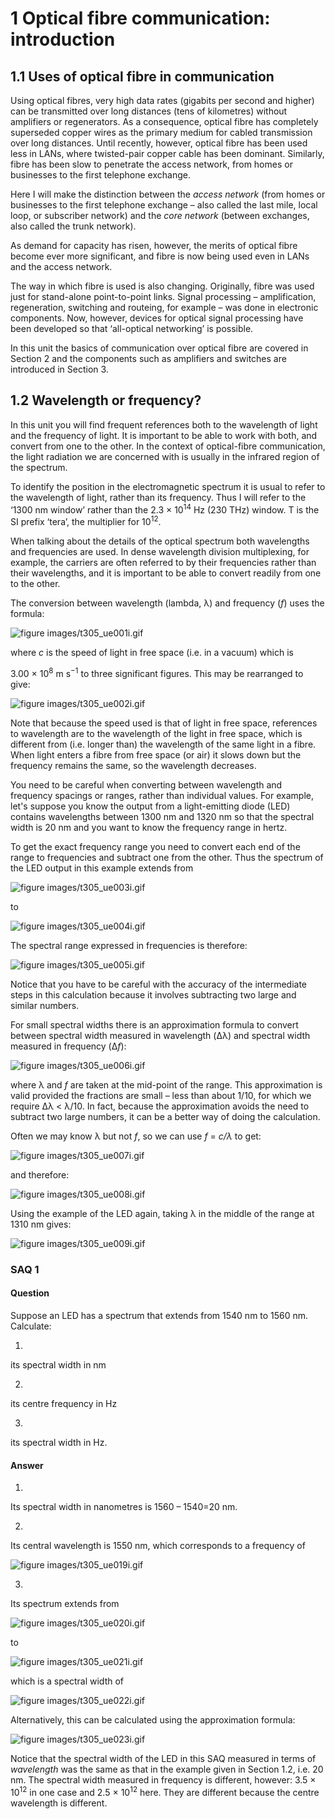 # 1 Optical fibre communication: introduction



## 1.1 Uses of optical fibre in communication


Using optical fibres, very high data rates (gigabits per second and higher) can be transmitted over long distances (tens of kilometres) without amplifiers or regenerators. As a consequence, optical fibre has completely superseded copper wires as the primary medium for cabled transmission over long distances. Until recently, however, optical fibre has been used less in LANs, where twisted-pair copper cable has been dominant. Similarly, fibre has been slow to penetrate the access network, from homes or businesses to the first telephone exchange.

Here I will make the distinction between the *access network* (from homes or businesses to the first telephone exchange – also called the last mile, local loop, or subscriber network) and the *core network* (between exchanges, also called the trunk network).

As demand for capacity has risen, however, the merits of optical fibre become ever more significant, and fibre is now being used even in LANs and the access network.

The way in which fibre is used is also changing. Originally, fibre was used just for stand-alone point-to-point links. Signal processing – amplification, regeneration, switching and routeing, for example – was done in electronic components. Now, however, devices for optical signal processing have been developed so that ‘all-optical networking’ is possible.

In this unit the basics of communication over optical fibre are covered in Section 2 and the components such as amplifiers and switches are introduced in Section 3.


## 1.2 Wavelength or frequency?


In this unit you will find frequent references both to the wavelength of light and the frequency of light. It is important to be able to work with both, and convert from one to the other. In the context of optical-fibre communication, the light radiation we are concerned with is usually in the infrared region of the spectrum.

To identify the position in the electromagnetic spectrum it is usual to refer to the wavelength of light, rather than its frequency. Thus I will refer to the ‘1300 nm window’ rather than the 2﻿.﻿3 × 10﻿<sup xmlns:str="http://exslt.org/strings">14</sup> Hz (230 THz) window. T is the SI prefix ‘tera’, the multiplier for 10<sup xmlns:str="http://exslt.org/strings">12</sup>.

When talking about the details of the optical spectrum both wavelengths and frequencies are used. In dense wavelength division multiplexing, for example, the carriers are often referred to by their frequencies rather than their wavelengths, and it is important to be able to convert readily from one to the other.

The conversion between wavelength (lambda, λ) and frequency (*f*) uses the formula:


![figure images/t305_ue001i.gif](../images/t305_ue001i.gif)

where *c* is the speed of light in free space (i.e. in a vacuum) which is

3.00 × 10<sup xmlns:str="http://exslt.org/strings">8</sup> m s<sup xmlns:str="http://exslt.org/strings">−1</sup> to three significant figures. This may be rearranged to give:


![figure images/t305_ue002i.gif](../images/t305_ue002i.gif)

Note that because the speed used is that of light in free space, references to wavelength are to the wavelength of the light in free space, which is different from (i.e. longer than) the wavelength of the same light in a fibre. When light enters a fibre from free space (or air) it slows down but the frequency remains the same, so the wavelength decreases.

You need to be careful when converting between wavelength and frequency spacings or ranges, rather than individual values. For example, let's suppose you know the output from a light-emitting diode (LED) contains wavelengths between 1300 nm and 1320 nm so that the spectral width is 20 nm and you want to know the frequency range in hertz.

To get the exact frequency range you need to convert each end of the range to frequencies and subtract one from the other. Thus the spectrum of the LED output in this example extends from


![figure images/t305_ue003i.gif](../images/t305_ue003i.gif)

to


![figure images/t305_ue004i.gif](../images/t305_ue004i.gif)

The spectral range expressed in frequencies is therefore:


![figure images/t305_ue005i.gif](../images/t305_ue005i.gif)

Notice that you have to be careful with the accuracy of the intermediate steps in this calculation because it involves subtracting two large and similar numbers.

For small spectral widths there is an approximation formula to convert between spectral width measured in wavelength (Δλ) and spectral width measured in frequency (Δ*f*):


![figure images/t305_ue006i.gif](../images/t305_ue006i.gif)

where λ and *f* are taken at the mid-point of the range. This approximation is valid provided the fractions are small – less than about 1/10, for which we require Δλ &lt; λ/10. In fact, because the approximation avoids the need to subtract two large numbers, it can be a better way of doing the calculation.

Often we may know λ but not *f*, so we can use *f* = *c/λ* to get:


![figure images/t305_ue007i.gif](../images/t305_ue007i.gif)

and therefore:


![figure images/t305_ue008i.gif](../images/t305_ue008i.gif)

Using the example of the LED again, taking λ in the middle of the range at 1310 nm gives:


![figure images/t305_ue009i.gif](../images/t305_ue009i.gif)
<!--SAQ id=saq001_001-->

### SAQ 1


#### Question

Suppose an LED has a spectrum that extends from 1540 nm to 1560 nm. Calculate:

1. 
its spectral width in nm


2. 
its centre frequency in Hz


3. 
its spectral width in Hz.



#### Answer

1. 
Its spectral width in nanometres is 1560 – 1540=20 nm.


2. 
Its central wavelength is 1550 nm, which corresponds to a frequency of


![figure images/t305_ue019i.gif](../images/t305_ue019i.gif)


3. 
Its spectrum extends from


![figure images/t305_ue020i.gif](../images/t305_ue020i.gif)

to


![figure images/t305_ue021i.gif](../images/t305_ue021i.gif)

which is a spectral width of


![figure images/t305_ue022i.gif](../images/t305_ue022i.gif)

Alternatively, this can be calculated using the approximation formula:


![figure images/t305_ue023i.gif](../images/t305_ue023i.gif)


Notice that the spectral width of the LED in this SAQ measured in terms of *wavelength* was the same as that in the example given in Section 1.2, i.e. 20 nm. The spectral width measured in frequency is different, however: 3.5 × 10<sup xmlns:str="http://exslt.org/strings">12</sup> in one case and 2.5 × 10<sup xmlns:str="http://exslt.org/strings">12</sup> here. They are different because the centre wavelength is different.
<!--ENDSAQ-->
